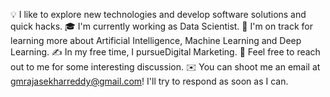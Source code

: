💡  I like to explore new technologies and develop software solutions and quick hacks.
🎓  I'm currently working as Data Scientist.
🌱  I'm on track for learning more about Artificial Intelligence, Machine Learning and Deep Learning.
✍️  In my free time, I pursueDigital Marketing.
💬  Feel free to reach out to me for some interesting discussion.
✉️  You can shoot me an email at gmrajasekharreddy@gmail.com! I'll try to respond as soon as I can.
